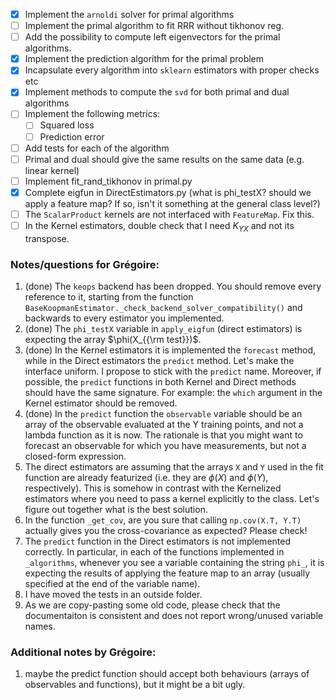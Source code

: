 - [x] Implement the `arnoldi` solver for primal algorithms
- [ ] Implement the primal algorithm to fit RRR without tikhonov reg.
- [ ] Add the possibility to compute left eigenvectors for the primal algorithms.
- [x] Implement the prediction algorithm for the primal problem
- [x] Incapsulate every algorithm into `sklearn` estimators with proper checks etc
- [x] Implement methods to compute the `svd` for both primal and dual algorithms
- [ ] Implement the following metrics:
    - [ ] Squared loss
    - [ ] Prediction error
- [ ] Add tests for each of the algorithm
- [ ] Primal and dual should give the same results on the same data (e.g. linear kernel)
- [ ] Implement fit_rand_tikhonov in primal.py
- [x] Complete eigfun in DirectEstimators.py (what is phi_testX? should we apply a feature map? If so, isn't it something at the general class level?)
- [ ] The `ScalarProduct` kernels are not interfaced with `FeatureMap`. Fix this.
- [ ] In the Kernel estimators, double check that I need $K_{YX}$ and not its transpose.

### Notes/questions for Grégoire:
1. (done) The `keops` backend has been dropped. You should remove every reference to it, starting from the function `BaseKoopmanEstimator._check_backend_solver_compatibility()` and backwards to every estimator you implemented.
3. (done) The `phi_testX` variable in `apply_eigfun` (direct estimators) is expecting the array $\phi(X_{{\rm test}})$.
5. (done) In the Kernel estimators it is implemented the `forecast` method, while in the Direct estimators the `predict` method. Let's make the interface uniform. I propose to stick with the `predict` name. Moreover, if possible, the `predict` functions in both Kernel and Direct methods should have the same signature. For example: the `which` argument in the Kernel estimator should be removed.
5. (done) In the `predict` function the `observable` variable should be an array of the observable evaluated at the Y training points, and not a lambda function as it is now. The rationale is that you might want to forecast an observable for which you have measurements, but not a closed-form expression.
2. The direct estimators are assuming that the arrays `X` and `Y` used in the fit function are already featurized (i.e. they are $\phi(X)$ and $\phi(Y)$, respectively). This is somehow in contrast with the Kernelized estimators where you need to pass a kernel explicitly to the class. Let's figure out together what is the best solution.
4. In the function `_get_cov`, are you sure that calling `np.cov(X.T, Y.T)` actually gives you the cross-covariance as expected? Please check!
6. The `predict` function in the Direct estimators is not implemented correctly. In particular, in each of the functions implemented in `_algorithms`, whenever you see a variable containing the string `phi_`, it is expecting the results of applying the feature map to an array (usually specified at the end of the variable name).
7. I have moved the tests in an outside folder.
8. As we are copy-pasting some old code, please check that the documentaiton is consistent and does not report wrong/unused variable names.

### Additional notes by Grégoire:
1. maybe the predict function should accept both behaviours (arrays of observables and functions), but it might be a bit ugly.
